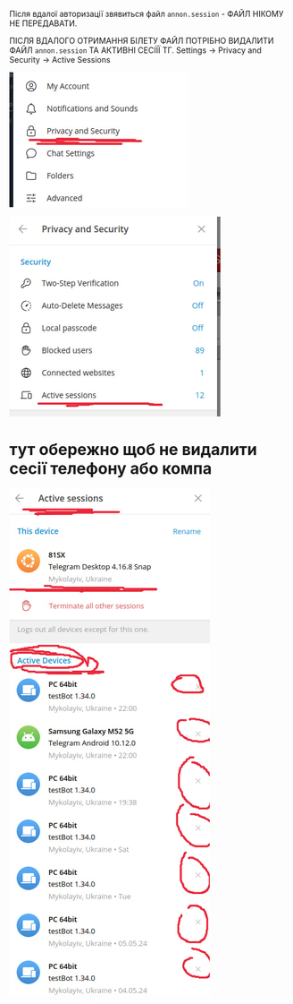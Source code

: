 Після вдалої авторизації звявиться файл `annon.session` - ФАЙЛ НІКОМУ НЕ ПЕРЕДАВАТИ.

ПІСЛЯ ВДАЛОГО ОТРИМАННЯ БІЛЕТУ ФАЙЛ ПОТРІБНО ВИДАЛИТИ ФАЙЛ `annon.session` ТА АКТИВНІ СЕСІЇЇ ТГ.
Settings -> Privacy and Security -> Active Sessions

![alt text](/content/configs/tg/photo_2024-05-12_22-10-56.jpg)

![alt text](/content/configs/tg/photo_2024-05-12_22-11-10.jpg)

# тут обережно щоб не видалити сесії телефону або компа 

![alt text](/content/configs/tg/photo_2024-05-12_22-11-53.jpg)
